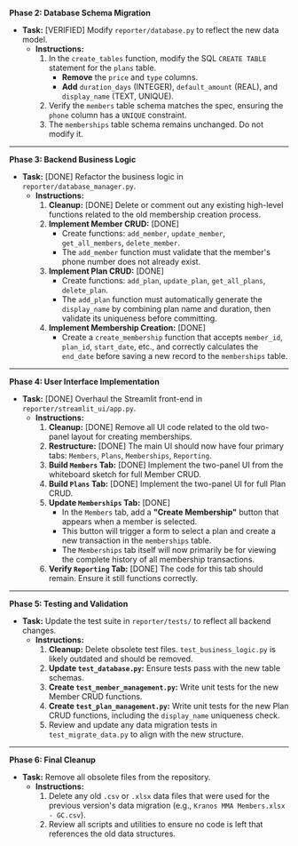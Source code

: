 **Phase 2: Database Schema Migration**
* **Task:** [VERIFIED] Modify `reporter/database.py` to reflect the new data model.
    * **Instructions:**
        1.  In the `create_tables` function, modify the SQL `CREATE TABLE` statement for the `plans` table.
            * **Remove** the `price` and `type` columns.
            * **Add** `duration_days` (INTEGER), `default_amount` (REAL), and `display_name` (TEXT, UNIQUE).
        2.  Verify the `members` table schema matches the spec, ensuring the `phone` column has a `UNIQUE` constraint.
        3.  The `memberships` table schema remains unchanged. Do not modify it.

---
**Phase 3: Backend Business Logic**
* **Task:** [DONE] Refactor the business logic in `reporter/database_manager.py`.
    * **Instructions:**
        1.  **Cleanup:** [DONE] Delete or comment out any existing high-level functions related to the old membership creation process.
        2.  **Implement Member CRUD:** [DONE]
            * Create functions: `add_member`, `update_member`, `get_all_members`, `delete_member`.
            * The `add_member` function must validate that the member's phone number does not already exist.
        3.  **Implement Plan CRUD:** [DONE]
            * Create functions: `add_plan`, `update_plan`, `get_all_plans`, `delete_plan`.
            * The `add_plan` function must automatically generate the `display_name` by combining plan name and duration, then validate its uniqueness before committing.
        4.  **Implement Membership Creation:** [DONE]
            * Create a `create_membership` function that accepts `member_id`, `plan_id`, `start_date`, etc., and correctly calculates the `end_date` before saving a new record to the `memberships` table.

---
**Phase 4: User Interface Implementation**
* **Task:** [DONE] Overhaul the Streamlit front-end in `reporter/streamlit_ui/app.py`.
    * **Instructions:**
        1.  **Cleanup:** [DONE] Remove all UI code related to the old two-panel layout for creating memberships.
        2.  **Restructure:** [DONE] The main UI should now have four primary tabs: `Members`, `Plans`, `Memberships`, `Reporting`.
        3.  **Build `Members` Tab:** [DONE] Implement the two-panel UI from the whiteboard sketch for full Member CRUD.
        4.  **Build `Plans` Tab:** [DONE] Implement the two-panel UI for full Plan CRUD.
        5.  **Update `Memberships` Tab:** [DONE]
            * In the `Members` tab, add a **"Create Membership"** button that appears when a member is selected.
            * This button will trigger a form to select a plan and create a new transaction in the `memberships` table.
            * The `Memberships` tab itself will now primarily be for viewing the complete history of all membership transactions.
        6.  **Verify `Reporting` Tab:** [DONE] The code for this tab should remain. Ensure it still functions correctly.

---
**Phase 5: Testing and Validation**
* **Task:** Update the test suite in `reporter/tests/` to reflect all backend changes.
    * **Instructions:**
        1.  **Cleanup:** Delete obsolete test files. `test_business_logic.py` is likely outdated and should be removed.
        2.  **Update `test_database.py`:** Ensure tests pass with the new table schemas.
        3.  **Create `test_member_management.py`:** Write unit tests for the new Member CRUD functions.
        4.  **Create `test_plan_management.py`:** Write unit tests for the new Plan CRUD functions, including the `display_name` uniqueness check.
        5.  Review and update any data migration tests in `test_migrate_data.py` to align with the new structure.

---
**Phase 6: Final Cleanup**
* **Task:** Remove all obsolete files from the repository.
    * **Instructions:**
        1.  Delete any old `.csv` or `.xlsx` data files that were used for the previous version's data migration (e.g., `Kranos MMA Members.xlsx - GC.csv`).
        2.  Review all scripts and utilities to ensure no code is left that references the old data structures.
